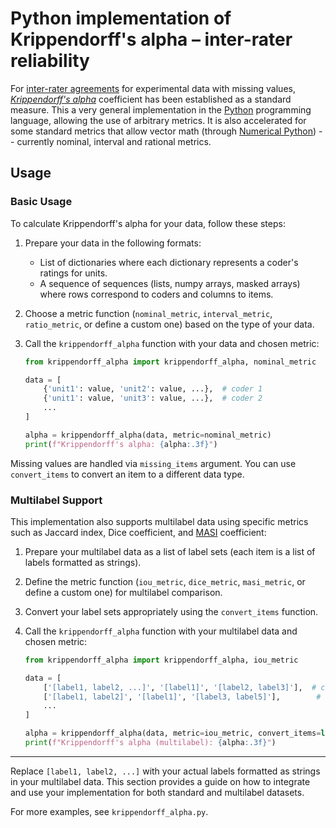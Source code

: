 # Python implementation of Krippendorff's alpha – inter-rater reliability

For <a href="http://en.wikipedia.org/wiki/Inter-rater_reliability">inter-rater agreements</a> for experimental data with missing values, <a href="http://en.wikipedia.org/wiki/Krippendorff's_Alpha"><em>Krippendorff's alpha</em></a> coefficient has been established as a standard measure.
This a very general implementation in the <a href="http://python.org">Python</a> programming language, allowing the use of arbitrary metrics. It is also accelerated for some standard metrics that allow vector math (through <a href="http://numpy.scipy.org">Numerical Python</a>) -- currently nominal, interval and rational metrics.


## Usage

### Basic Usage

To calculate Krippendorff's alpha for your data, follow these steps:

1. Prepare your data in the following formats:
   - List of dictionaries where each dictionary represents a coder's ratings for units.
   - A sequence of sequences (lists, numpy arrays, masked arrays) where rows correspond to coders and columns to items.

2. Choose a metric function (`nominal_metric`, `interval_metric`, `ratio_metric`, or define a custom one) based on the type of your data.

3. Call the `krippendorff_alpha` function with your data and chosen metric:
   ```python
   from krippendorff_alpha import krippendorff_alpha, nominal_metric

   data = [
       {'unit1': value, 'unit2': value, ...},  # coder 1
       {'unit1': value, 'unit3': value, ...},  # coder 2
       ...
   ]

   alpha = krippendorff_alpha(data, metric=nominal_metric)
   print(f"Krippendorff's alpha: {alpha:.3f}")
   ```

Missing values are handled via `missing_items` argument. You can use `convert_items` to convert an item to a different data type.



### Multilabel Support

This implementation also supports multilabel data using specific metrics such as Jaccard index, Dice coefficient, and [MASI](https://aclanthology.org/L06-1392/) coefficient:

1. Prepare your multilabel data as a list of label sets (each item is a list of labels formatted as strings).

2. Define the metric function (`iou_metric`, `dice_metric`, `masi_metric`, or define a custom one) for multilabel comparison.

3. Convert your label sets appropriately using the `convert_items` function.

4. Call the `krippendorff_alpha` function with your multilabel data and chosen metric:
   ```python
   from krippendorff_alpha import krippendorff_alpha, iou_metric

   data = [
       ['[label1, label2, ...]', '[label1]', '[label2, label3]'],  # coder 1
       ['[label1, label2]', '[label1]', '[label3, label5]'],        # coder 2
       ...
   ]

   alpha = krippendorff_alpha(data, metric=iou_metric, convert_items=lambda x: set(eval(x)))
   print(f"Krippendorff's alpha (multilabel): {alpha:.3f}")
   ```

---

Replace `[label1, label2, ...]` with your actual labels formatted as strings in your multilabel data. This section provides a guide on how to integrate and use your implementation for both standard and multilabel datasets. 

For more examples, see `krippendorff_alpha.py`.
